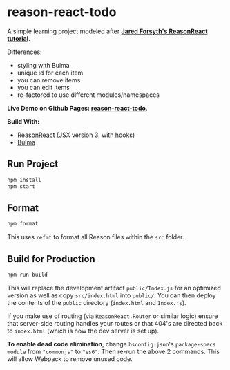 # reason-react-todo

A simple learning project modeled after **[Jared Forsyth's ReasonReact tutorial](https://jaredforsyth.com/posts/a-reason-react-tutorial/)**.

Differences:

- styling with Bulma
- unique id for each item
- you can remove items
- you can edit items
- re-factored to use different modules/namespaces

**Live Demo on Github Pages: [reason-react-todo](https://sophiabrandt.github.io/reason-react-todo/)**.

**Build With:**

- [ReasonReact](https://reasonml.github.io/reason-react/) (JSX version 3, with hooks)
- [Bulma](https://bulma.io/)

## Run Project

```sh
npm install
npm start
```

## Format

```sh
npm format
```

This uses `refmt` to format all Reason files within the `src` folder.

## Build for Production

```sh
npm run build
```

This will replace the development artifact `public/Index.js` for an optimized version as well as copy `src/index.html` into `public/`. You can then deploy the contents of the `public` directory (`index.html` and `Index.js`).

If you make use of routing (via `ReasonReact.Router` or similar logic) ensure that server-side routing handles your routes or that 404's are directed back to `index.html` (which is how the dev server is set up).

**To enable dead code elimination**, change `bsconfig.json`'s `package-specs` `module` from `"commonjs"` to `"es6"`. Then re-run the above 2 commands. This will allow Webpack to remove unused code.
